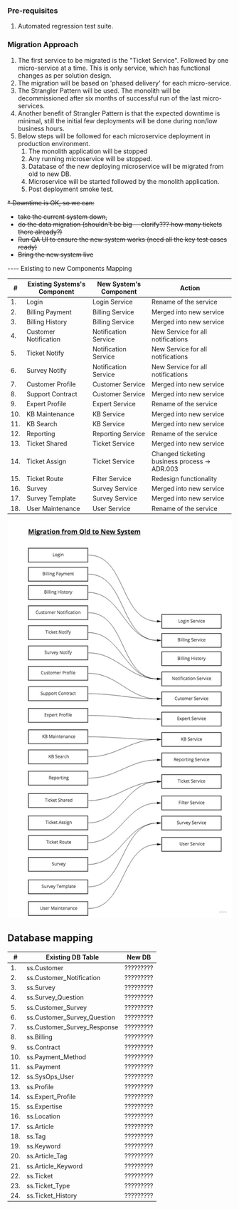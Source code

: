 ### Pre-requisites
1. Automated regression test suite.

### Migration Approach
1. The first service to be migrated is the "Ticket Service". Followed by one micro-service at a time. 
This is only service, which has functional changes as per solution design. 
1. The migration will be based on 'phased delivery' for each micro-service.
1. The Strangler Pattern will be used. The monolith will be decommissioned after six months of successful run of the last micro-services. 
1. Another benefit of Strangler Pattern is that the expected downtime is minimal, still the initial few
deployments will be done during non/low business hours.
1. Below steps will be followed for each microservice deployment in production environment.   
   1. The monolith application will be stopped
   1. Any running microservice will be stopped.
   1. Database of the new deploying microservice will be migrated from old to new DB.
   1. Microservice will be started followed by the monolith application.
   1. Post deployment smoke test. 

  
<s>* Downtime is OK, so we can:
  * take the current system down,
  * do the data migration (shouldn't be big -- clarify??? how many tickets there already?)
  * Run QA UI to ensure the new system works (need all the key test cases ready)
  * Bring the new system live
</s>
----
Existing to new Components Mapping

| # | Existing Systems's Component | New System's Component | Action |
|----|----|----|----|
|1.  | Login                 | Login Service         | Rename of the service                         | 
|2.  | Billing Payment       | Billing Service       | Merged into new service                       | 
|3.  | Billing History       | Billing Service       | Merged into new service                       | 
|4.  | Customer Notification | Notification Service  | New Service for all notifications             | 
|5.  | Ticket Notify         | Notification Service  | New Service for all notifications             |
|6.  | Survey Notify         | Notification Service  | New Service for all notifications             |
|7.  | Customer Profile      | Customer Service      | Merged into new service                       |
|8.  | Support Contract      | Customer Service      | Merged into new service                       | 
|9.  | Expert Profile        | Expert Service        | Rename of the service                         | 
|10. | KB Maintenance        | KB Service            | Merged into new service                       | 
|11. | KB Search             | KB Service            | Merged into new service                       | 
|12. | Reporting             | Reporting Service     | Rename of the service                         | 
|13. | Ticket Shared         | Ticket Service        | Merged into new service                       | 
|14. | Ticket Assign         | Ticket Service        | Changed ticketing business process -> ADR.003 | 
|15. | Ticket Route          | Filter Service        | Redesign functionality                        | 
|16. | Survey                | Survey Service        | Merged into new service                       | 
|17. | Survey Template       | Survey Service        | Merged into new service                       |
|18. | User Maintenance      | User Service          | Rename of the service                         |
  
![Mapping of components](./img/ComponentMapping.jpg)

## Database mapping
| # | Existing DB Table | New DB |
|----|----|----|
|1.  | ss.Customer                   | ?????????  |
|2.  | ss.Customer_Notification      | ?????????  |
|3.  | ss.Survey                     | ?????????  |
|4.  | ss.Survey_Question            | ?????????  |
|5.  | ss.Customer_Survey            | ?????????  |
|6.  | ss.Customer_Survey_Question   | ?????????  |
|7.  | ss.Customer_Survey_Response   | ?????????  |
|8.  | ss.Billing                    | ?????????  |
|9.  | ss.Contract                   | ?????????  |
|10. | ss.Payment_Method             | ?????????  |
|11. | ss.Payment                    | ?????????  |
|12. | ss.SysOps_User                | ?????????  |
|13. | ss.Profile                    | ?????????  |
|14. | ss.Expert_Profile             | ?????????  |
|15. | ss.Expertise                  | ?????????  |
|16. | ss.Location                   | ?????????  |
|17. | ss.Article                    | ?????????  |
|18. | ss.Tag                        | ?????????  |
|19. | ss.Keyword                    | ?????????  |
|20. | ss.Article_Tag                | ?????????  |
|21. | ss.Article_Keyword            | ?????????  |
|22. | ss.Ticket                     | ?????????  |
|23. | ss.Ticket_Type                | ?????????  |
|24. | ss.Ticket_History             | ?????????  |
